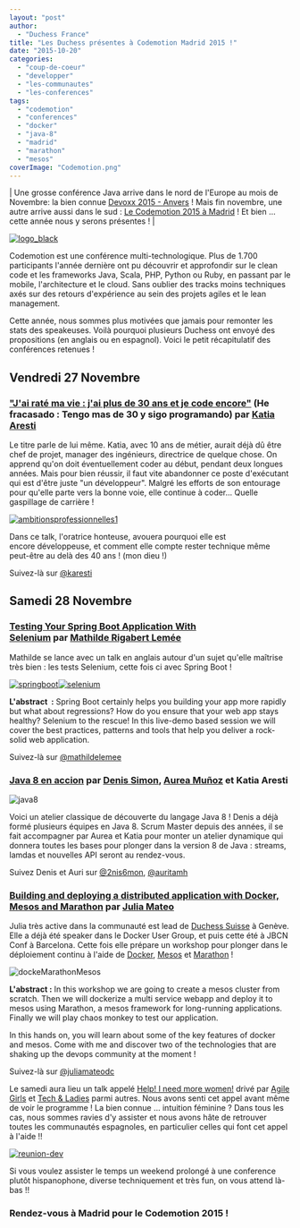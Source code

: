 ```yaml
---
layout: "post"
author:
  - "Duchess France"
title: "Les Duchess présentes à Codemotion Madrid 2015 !"
date: "2015-10-20"
categories:
  - "coup-de-coeur"
  - "developper"
  - "les-communautes"
  - "les-conferences"
tags:
  - "codemotion"
  - "conferences"
  - "docker"
  - "java-8"
  - "madrid"
  - "marathon"
  - "mesos"
coverImage: "Codemotion.png"
---
```


| Une grosse conférence Java arrive dans le nord de l'Europe au mois de Novembre: la bien connue [Devoxx 2015 - Anvers](http://www.devoxx.be/) ! Mais fin novembre, une autre arrive aussi dans le sud : [Le Codemotion 2015 à Madrid](http://2015.codemotion.es/) ! Et bien ... cette année nous y serons présentes ! |



[![logo_black](/assets/2015/10/2015-10-20-les-duchess-presentes-au-codemotion-2015/logo_black.png)](http://2015.codemotion.es/)



Codemotion est une conférence multi-technologique. Plus de 1.700 participants l'année dernière ont pu découvrir et approfondir sur le clean code et les frameworks Java, Scala, PHP, Python ou Ruby, en passant par le mobile, l'architecture et le cloud. Sans oublier des tracks moins techniques axés sur des retours d'expérience au sein des projets agiles et le lean management.

Cette année, nous sommes plus motivées que jamais pour remonter les stats des speakeuses. Voilà pourquoi plusieurs Duchess ont envoyé des propositions (en anglais ou en espagnol). Voici le petit récapitulatif des conférences retenues !

## Vendredi 27 Novembre

### ["J'ai raté ma vie : j'ai plus de 30 ans et je code encore"](http://2015.codemotion.es/agenda.html#5677904553836544/45634003) (He fracasado : Tengo mas de 30 y sigo programando) par [Katia Aresti](https://www.linkedin.com/in/karesti)

Le titre parle de lui même. Katia, avec 10 ans de métier, aurait déjà dû être chef de projet, manager des ingénieurs, directrice de quelque chose. On apprend qu'on doit éventuellement coder au début, pendant deux longues années. Mais pour bien réussir, il faut vite abandonner ce poste d'exécutant qui est d'être juste "un développeur". Malgré les efforts de son entourage pour qu'elle parte vers la bonne voie, elle continue à coder... Quelle gaspillage de carrière !

[![ambitionsprofessionnelles1](/assets/2015/10/2015-10-20-les-duchess-presentes-au-codemotion-2015/ambitionsprofessionnelles1.png)](http://uneviededev.com/)

Dans ce talk, l'oratrice honteuse, avouera pourquoi elle est encore développeuse, et comment elle compte rester technique même peut-être au delà des 40 ans ! (mon dieu !)

Suivez-là sur [@karesti](https://twitter.com/karesti)

## Samedi 28 Novembre



### [Testing Your Spring Boot Application With Selenium](http://2015.codemotion.es/agenda.html#5699289732874240/49524010) par [Mathilde Rigabert Lemée](https://www.linkedin.com/in/mathildelemee)

Mathilde se lance avec un talk en anglais autour d'un sujet qu'elle maîtrise très bien : les tests Selenium, cette fois ci avec Spring Boot !

[![springboot](/assets/2015/10/2015-10-20-les-duchess-presentes-au-codemotion-2015/springboot.png)](http://projects.spring.io/spring-boot/)[![selenium](/assets/2015/10/2015-10-20-les-duchess-presentes-au-codemotion-2015/selenium.png)](http://www.seleniumhq.org/)

**L'abstract  :** Spring Boot certainly helps you building your app more rapidly but what about regressions? How do you ensure that your web app stays healthy? Selenium to the rescue! In this live-demo based session we will cover the best practices, patterns and tools that help you deliver a rock-solid web application.

Suivez-là sur [@mathildelemee](https://twitter.com/mathildelemee)

### [Java 8 en accion](http://2015.codemotion.es/agenda.html#5699289732874240/46614011) par [Denis Simon](https://www.linkedin.com/pub/denis-simon-soneira/5a/1b7/454), [Aurea Muñoz](https://www.linkedin.com/in/aureamunozhernandez) et Katia Aresti

![java8](/assets/2015/10/2015-10-20-les-duchess-presentes-au-codemotion-2015/java8.png)

Voici un atelier classique de découverte du langage Java 8 ! Denis a déjà formé plusieurs équipes en Java 8. Scrum Master depuis des années, il se fait accompagner par Aurea et Katia pour monter un atelier dynamique qui donnera toutes les bases pour plonger dans la version 8 de Java : streams, lamdas et nouvelles API seront au rendez-vous.

Suivez Denis et Auri sur [@2nis6mon](https://twitter.com/2nis6mon), [@auritamh](https://twitter.com/auritamh)

### [Building and deploying a distributed application with Docker, Mesos and Marathon](http://2015.codemotion.es/agenda.html#5699289732874240/45664007) par [Julia Mateo](https://www.linkedin.com/in/juliamateo)

Julia très active dans la communauté est lead de [Duchess Suisse](http://jduchess.ch/) à Genève. Elle a déjà été speaker dans le Docker User Group, et puis cette été à JBCN Conf à Barcelona. Cette fois elle prépare un workshop pour plonger dans le déploiement continu à l'aide de [Docker](https://www.docker.com/), [Mesos](http://mesos.apache.org/) et [Marathon](https://mesosphere.github.io/marathon/) !

![dockeMarathonMesos](/assets/2015/10/2015-10-20-les-duchess-presentes-au-codemotion-2015/dockeMarathonMesos.png)

**L'abstract :** In this workshop we are going to create a mesos cluster from scratch. Then we will dockerize a multi service webapp and deploy it to mesos using Marathon, a mesos framework for long-running applications. Finally we will play chaos monkey to test our application.

In this hands on, you will learn about some of the key features of docker and mesos. Come with me and discover two of the technologies that are shaking up the devops community at the moment !

Suivez-là sur [@juliamateodc](https://twitter.com/juliamateodc)[](https://mesosphere.github.io/marathon/docs/native-docker.html)



Le samedi aura lieu un talk appelé [Help! I need more women!](http://2015.codemotion.es/agenda.html#5699289732874240/47474010) drivé par [Agile Girls](http://www.agile-girls.com/) et [Tech & Ladies](http://techandladies.com/) parmi autres. Nous avons senti cet appel avant même de voir le programme ! La bien connue ... intuition féminine ? Dans tous les cas, nous sommes ravies d'y assister et nous avons hâte de retrouver toutes les communautés espagnoles, en particulier celles qui font cet appel à l'aide !!

[![reunion-dev](/assets/2015/10/2015-10-20-les-duchess-presentes-au-codemotion-2015/reunion-dev.jpg)](http://uneviededev.com/)

Si vous voulez assister le temps un weekend prolongé à une conference plutôt hispanophone, diverse techniquement et très fun, on vous attend là-bas !!

### Rendez-vous à Madrid pour le Codemotion 2015 !
